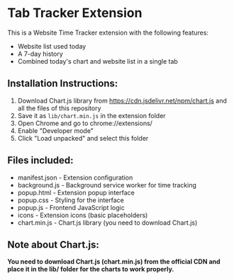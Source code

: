 # Tab Tracker Extension

This is a Website Time Tracker extension with the following features:
- Website list used today
- A 7-day history 
- Combined today's chart and website list in a single tab

## Installation Instructions:

1. Download Chart.js library from https://cdn.jsdelivr.net/npm/chart.js and all the files of this repository
2. Save it as `lib/chart.min.js` in the extension folder
3. Open Chrome and go to chrome://extensions/
4. Enable "Developer mode"
5. Click "Load unpacked" and select this folder

## Files included:
- manifest.json - Extension configuration
- background.js - Background service worker for time tracking
- popup.html - Extension popup interface
- popup.css - Styling for the interface
- popup.js - Frontend JavaScript logic
- icons - Extension icons (basic placeholders)
- chart.min.js - Chart.js library (you need to download Chart.js)

## Note about Chart.js:
**You need to download Chart.js (chart.min.js) from the official CDN and place it in the lib/ folder for the charts to work properly.**
